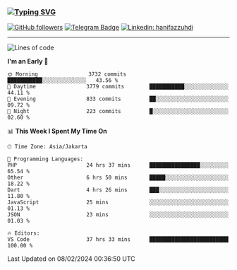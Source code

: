 ### [![Typing SVG](https://readme-typing-svg.herokuapp.com?font=lato&size=22&lines=Hi+There+👋)](https://git.io/typing-svg) 

[![GitHub followers](https://img.shields.io/github/followers/hanifazzuhdi?label=Follow&style=social)](https://github.com/hanifazzuhdi/?tab=follow) 
[![Telegram Badge](https://img.shields.io/badge/-hanif0198-blue?style=social&logo=telegram&link=https://www.t.me/hanif0198/)](https://www.t.me/hanif0198/) 
[![Linkedin: hanifazzuhdi](https://img.shields.io/badge/-hanifazzuhdi-blue?style=flat-square&logo=Linkedin&logoColor=white&link=https://www.linkedin.com/in/hanif-az-zuhdi-69688019b/)](https://www.linkedin.com/in/hanif-az-zuhdi-69688019b/) 

<hr/>

<!--START_SECTION:waka-->
![Lines of code](https://img.shields.io/badge/From%20Hello%20World%20I%27ve%20Written-45.5%20million%20lines%20of%20code-blue)

**I'm an Early 🐤** 

```text
🌞 Morning                3732 commits        ███████████░░░░░░░░░░░░░░   43.56 % 
🌆 Daytime                3779 commits        ███████████░░░░░░░░░░░░░░   44.11 % 
🌃 Evening                833 commits         ██░░░░░░░░░░░░░░░░░░░░░░░   09.72 % 
🌙 Night                  223 commits         █░░░░░░░░░░░░░░░░░░░░░░░░   02.60 % 
```


📊 **This Week I Spent My Time On** 

```text
🕑︎ Time Zone: Asia/Jakarta

💬 Programming Languages: 
PHP                      24 hrs 37 mins      ████████████████░░░░░░░░░   65.54 % 
Other                    6 hrs 50 mins       █████░░░░░░░░░░░░░░░░░░░░   18.22 % 
Dart                     4 hrs 26 mins       ███░░░░░░░░░░░░░░░░░░░░░░   11.80 % 
JavaScript               25 mins             ░░░░░░░░░░░░░░░░░░░░░░░░░   01.13 % 
JSON                     23 mins             ░░░░░░░░░░░░░░░░░░░░░░░░░   01.03 % 

🔥 Editors: 
VS Code                  37 hrs 33 mins      █████████████████████████   100.00 % 
```


 Last Updated on 08/02/2024 00:36:50 UTC
<!--END_SECTION:waka-->

